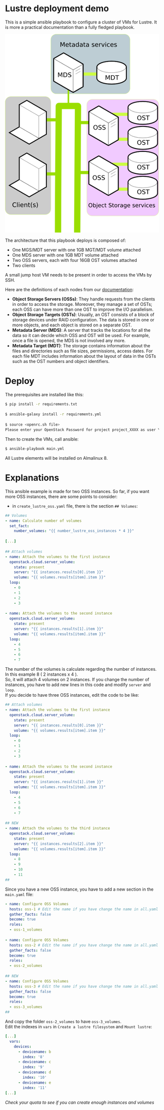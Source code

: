 # Lustre deployment demo

This is a simple ansible playbook to configure a cluster of VMs for Lustre. It is more a practical documentation than a fully fledged playbook.

![Architecture](lustre_basic_layout.png)

The architecture that this playbook deploys is composed of:
- One MGS/MDT server with one 1GB MGT/MDT volume attached
- One MDS server with one 1GB MDT volume attached
- Two OSS servers, each with four 16GB OST volumes attached
- Two clients

A small jump host VM needs to be present in order to access the VMs by SSH.

Here are the definitions of each nodes from our [documentation](https://docs.csc.fi/computing/lustre/):

- **Object Storage Servers (OSSs)**: They handle requests from the clients in order to access the storage. Moreover, they manage a set of OSTs; each OSS can have more than one OST to improve the I/O parallelism.
- **Object Storage Targets (OSTs)**: Usually, an OST consists of a block of storage devices under RAID configuration. The data is stored in one or more objects, and each object is stored on a separate OST.
- **Metadata Server (MDS)**: A server that tracks the locations for all the data so it can decide which OSS and OST will be used. For example, once a file is opened, the MDS is not involved any more.
- **Metadata Target (MDT)**: The storage contains information about the files and directories such as file sizes, permissions, access dates. For each file MDT includes information about the layout of data in the OSTs such as the OST numbers and object identifiers.


# Deploy

The prerequisites are installed like this:

```sh
$ pip install -r requirements.txt

$ ansible-galaxy install -r requirements.yml 

$ source <openrc.sh file>
Please enter your OpenStack Password for project project_XXXX as user YYYYYYYY:
```

Then to create the VMs, call ansible:

```sh
$ ansible-playbook main.yml
```

All Lustre elements will be installed on Almalinux 8.

# Explanations

This ansible example is made for two OSS instances. So far, if you want more OSS instances, there are some points to consider:

- in `create_lustre_oss.yaml` file, there is the section `## Volumes`:
```yaml
## Volumes
- name: Calculate number of volumes
  set_fact:
    number_volumes: "{{ number_lustre_oss_instances * 4 }}"

[...]

## Attach volumes
- name: Attach the volumes to the first instance
  openstack.cloud.server_volume:
    state: present
    server: "{{ instances.results[0].item }}"
    volume: "{{ volumes.results[item].item }}"
  loop:
    - 0
    - 1
    - 2
    - 3

- name: Attach the volumes to the second instance
  openstack.cloud.server_volume:
    state: present
    server: "{{ instances.results[1].item }}"
    volume: "{{ volumes.results[item].item }}"
  loop:
    - 4
    - 5
    - 6
    - 7
```

The number of the volumes is calculate regarding the number of instances. In this example 8 ( 2 instances x 4 ).  
So, it will attach 4 volumes on 2 instances. If you change the number of instances, you have to add new lines in this code and modify `server` and `loop`.  
If you decide to have three OSS instances, edit the code to be like:
```yaml
## Attach volumes
- name: Attach the volumes to the first instance
  openstack.cloud.server_volume:
    state: present
    server: "{{ instances.results[0].item }}"
    volume: "{{ volumes.results[item].item }}"
  loop:
    - 0
    - 1
    - 2
    - 3

- name: Attach the volumes to the second instance
  openstack.cloud.server_volume:
    state: present
    server: "{{ instances.results[1].item }}"
    volume: "{{ volumes.results[item].item }}"
  loop:
    - 4
    - 5
    - 6
    - 7

## NEW
- name: Attach the volumes to the third instance
  openstack.cloud.server_volume:
    state: present
    server: "{{ instances.results[2].item }}"
    volume: "{{ volumes.results[item].item }}"
  loop:
    - 8
    - 9
    - 10
    - 11
##
```

Since you have a new OSS instance, you have to add a new section in the `main.yaml` file:
```yaml
- name: Configure OSS Volumes
  hosts: oss-1 # Edit the name if you have change the name in all.yaml
  gather_facts: false
  become: true
  roles:
  - oss-1_volumes

- name: Configure OSS Volumes
  hosts: oss-2 # Edit the name if you have change the name in all.yaml
  gather_facts: false
  become: true
  roles:
  - oss-2_volumes

## NEW
- name: Configure OSS Volumes
  hosts: oss-3 # Edit the name if you have change the name in all.yaml
  gather_facts: false
  become: true
  roles:
  - oss-3_volumes
##
```

And copy the folder `oss-2_volumes` to have `oss-3_volumes`.  
Edit the indexes in `vars` in `Create a lustre filesystem` and `Mount lustre`:
```yaml
[...]
  vars:
    devices:
      - devicename: b
        index: '8'
      - devicename: c
        index: '9'
      - devicename: d
        index: '10'
      - devicename: e
        index: '11'
[...]
```

*Check your quota to see if you can create enough instances and volumes*